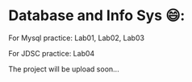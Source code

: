 # Database and Info Sys 😄:

For Mysql practice: Lab01, Lab02, Lab03

For JDSC practice: Lab04

The project will be upload soon...
